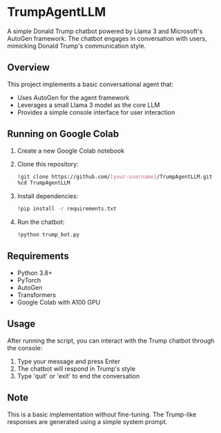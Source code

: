 # TrumpAgentLLM

A simple Donald Trump chatbot powered by Llama 3 and Microsoft's AutoGen framework. The chatbot engages in conversation with users, mimicking Donald Trump's communication style.

## Overview
This project implements a basic conversational agent that:
- Uses AutoGen for the agent framework
- Leverages a small Llama 3 model as the core LLM
- Provides a simple console interface for user interaction

## Running on Google Colab

1. Create a new Google Colab notebook
2. Clone this repository:
   ```bash
   !git clone https://github.com/[your-username]/TrumpAgentLLM.git
   %cd TrumpAgentLLM
   ```

3. Install dependencies:
   ```bash
   !pip install -r requirements.txt
   ```

4. Run the chatbot:
   ```bash
   !python trump_bot.py
   ```

## Requirements
- Python 3.8+
- PyTorch
- AutoGen
- Transformers
- Google Colab with A100 GPU

## Usage
After running the script, you can interact with the Trump chatbot through the console:
1. Type your message and press Enter
2. The chatbot will respond in Trump's style
3. Type 'quit' or 'exit' to end the conversation

## Note
This is a basic implementation without fine-tuning. The Trump-like responses are generated using a simple system prompt.